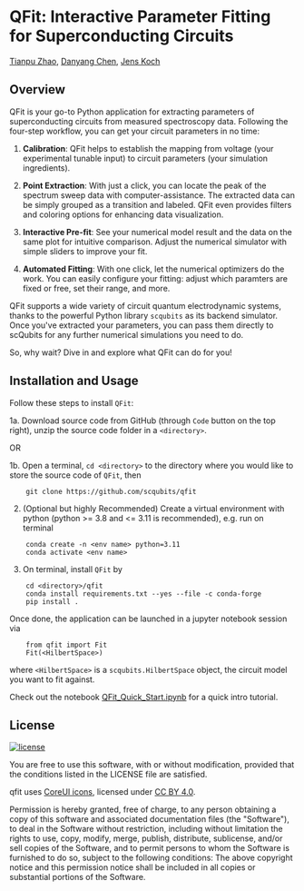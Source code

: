 QFit: Interactive Parameter Fitting for Superconducting Circuits
================================================================

[Tianpu Zhao](https://github.com/ZhaoTianPu), [Danyang Chen](https://github.com/Harrinive), [Jens Koch](https://github.com/jkochNU)

Overview
--------
QFit is your go-to Python application for extracting parameters of superconducting circuits from measured spectroscopy data. Following the four-step workflow, you can get your circuit parameters in no time:

1. **Calibration**: QFit helps to establish the mapping from voltage (your experimental tunable input) to circuit parameters (your simulation ingredients). 

2. **Point Extraction**: With just a click, you can locate the peak of the spectrum sweep data with computer-assistance. The extracted data can be simply grouped as a transition and labeled. QFit even provides filters and coloring options for enhancing data visualization.

3. **Interactive Pre-fit**: See your numerical model result and the data on the same plot for intuitive comparison. Adjust the numerical simulator with simple sliders to improve your fit.

4. **Automated Fitting**: With one click, let the numerical optimizers do the work. You can easily configure your fitting: adjust which paramters are fixed or free, set their range, and more.

QFit supports a wide variety of circuit quantum electrodynamic systems, thanks to the powerful Python library `scqubits` as its backend simulator. Once you've extracted your parameters, you can pass them directly to scQubits for any further numerical simulations you need to do.

So, why wait? Dive in and explore what QFit can do for you!

Installation and Usage
----------------------

Follow these steps to install `QFit`:

1a. Download source code from GitHub (through `Code` button on the top right), unzip the source code folder in a `<directory>`.

OR 

1b. Open a terminal, `cd <directory>` to the directory where you would like to store the source code of `QFit`, then
```
    git clone https://github.com/scqubits/qfit
```
2. (Optional but highly Recommended) Create a virtual environment with python (python >= 3.8 and <= 3.11 is recommended), e.g. run on terminal
```
    conda create -n <env name> python=3.11
    conda activate <env name>
```
3. On terminal, install `QFit` by
```
    cd <directory>/qfit
    conda install requirements.txt --yes --file -c conda-forge
    pip install .
```
Once done, the application can be launched in a jupyter notebook session via
```
    from qfit import Fit
    Fit(<HilbertSpace>)
```
where `<HilbertSpace>` is a `scqubits.HilbertSpace` object, the circuit model you want to fit against.

Check out the notebook [QFit_Quick_Start.ipynb](./QFit_Quick_Start.ipynb) for a quick intro tutorial.

License
-------
[![license](https://img.shields.io/badge/license-New%20BSD-blue.svg)](http://en.wikipedia.org/wiki/BSD_licenses#3-clause_license_.28.22Revised_BSD_License.22.2C_.22New_BSD_License.22.2C_or_.22Modified_BSD_License.22.29)

You are free to use this software, with or without modification, provided that the conditions listed in the LICENSE file are satisfied.
 
qfit uses [CoreUI icons]([https://pjonori.com/](https://coreui.io/docs/icons/)), licensed under [CC BY 4.0](https://creativecommons.org/licenses/by/4.0/).

Permission is hereby granted, free of charge, to any person obtaining a copy of
this software and associated documentation files (the "Software"), to deal in
the Software without restriction, including without limitation the rights to
use, copy, modify, merge, publish, distribute, sublicense, and/or sell copies of
the Software, and to permit persons to whom the Software is furnished to do so,
subject to the following conditions: The above copyright notice and this permission notice shall be included in all
copies or substantial portions of the Software. 
